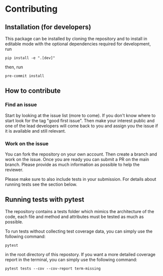 # Contributing

## Installation (for developers)

This package can be installed by cloning the repository and to install in editable mode with the optional dependencies required for development, run

```console
pip install -e ".[dev]"
```

then, run

```console
pre-commit install
```

## How to contribute

### Find an issue

Start by looking at the issue list (more to come). If you don't know where to start look for the tag "good first issue". Then make your interest public and one of the lead developers will come back to you and assign you the issue if it is available and still relevant.

### Work on the issue

You can fork the repository on your own account. Then create a branch and work on the issue. Once you are ready you can submit a PR on the main branch. Please provide as much information as possible to help the reviewer.

Please make sure to also include tests in your submission. For details about running tests see the section below.

## Running tests with pytest

The repository contains a tests folder which mimics the architecture of the code, each file and method and attributes must be tested as much as possible.

To run tests without collecting test coverage data, you can simply use the following command:

```console
pytest
```

in the root directory of this repostory.
If you want a more detailed coverage report in the terminal,  you can simply use the following command:

```console
pytest tests --cov --cov-report term-missing
```
